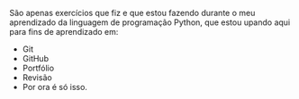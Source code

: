 São apenas exercícios que fiz e que estou fazendo durante o meu aprendizado da linguagem de programação Python, que estou upando aqui para fins de aprendizado em:
- Git
- GitHub
- Portfólio
- Revisão
- Por ora é só isso.
